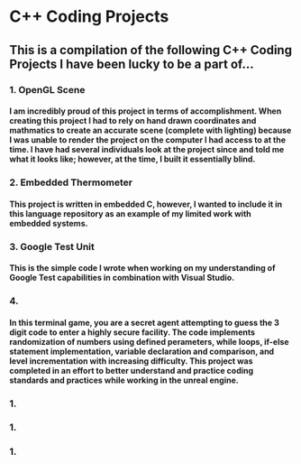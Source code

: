 # C++ Coding Projects

## This is a compilation of the following C++ Coding Projects I have been lucky to be a part of...

### 1. OpenGL Scene
#### I am incredibly proud of this project in terms of accomplishment. When creating this project I had to rely on hand drawn coordinates and mathmatics to create an accurate scene (complete with lighting) because I was unable to render the project on the computer I had access to at the time. I have had several individuals look at the project since and told me what it looks like; however, at the time, I built it essentially blind.

### 2. Embedded Thermometer
#### This project is written in embedded C, however, I wanted to include it in this language repository as an example of my limited work with embedded systems.

### 3. Google Test Unit
#### This is the simple code I wrote when working on my understanding of Google Test capabilities in combination with Visual Studio.

### 4.
#### In this terminal game, you are a secret agent attempting to guess the 3 digit code to enter a highly secure facility. The code implements randomization of numbers using defined perameters, while loops, if-else statement implementation, variable declaration and comparison, and level incrementation with increasing difficulty. This project was completed in an effort to better understand and practice coding standards and practices while working in the unreal engine.

### 1. 
### 1. 
### 1. 

